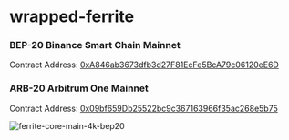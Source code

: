 # wrapped-ferrite

### BEP-20 Binance Smart Chain Mainnet
Contract Address: [0xA846ab3673dfb3d27F81EcFe5BcA79c06120eE6D](https://bscscan.com/token/0xA846ab3673dfb3d27F81EcFe5BcA79c06120eE6D)
### ARB-20 Arbitrum One Mainnet
Contract Address: [0x09bf659Db25522bc9c367163966f35ac268e5b75](https://arbiscan.io/token/0x09bf659db25522bc9c367163966f35ac268e5b75)

![ferrite-core-main-4k-bep20](https://user-images.githubusercontent.com/101822992/234339520-1c3c6707-7da9-4f39-9df2-1bca9eb7026b.png)


